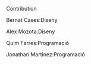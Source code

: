 Contribution

Bernat Cases:Diseny

Alex Mozota:Diseny

Quim Farres:Programació

Jonathan Martinez:Programació 
